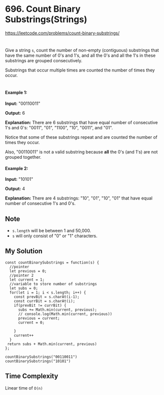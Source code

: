 # 696. Count Binary Substrings(Strings)
https://leetcode.com/problems/count-binary-substrings/

#

Give a string `s`, count the number of non-empty (contiguous) substrings that have the same number of 0's and 1's, and all the 0's and all the 1's in these substrings are grouped consecutively.

Substrings that occur multiple times are counted the number of times they occur.
#
#### Example 1:
<b>Input:</b> "00110011"

<b>Output:</b> 6

<b>Explanation:</b> There are 6 substrings that have equal number of consecutive 1's and 0's: "0011", "01", "1100", "10", "0011", and "01".

Notice that some of these substrings repeat and are counted the number of times they occur.

Also, "00110011" is not a valid substring because <b>all</b> the 0's (and 1's) are not grouped together.

#### Example 2:
<b>Input:</b> "10101"

<b>Output:</b> 4

<b>Explanation:</b> There are 4 substrings: "10", "01", "10", "01" that have equal number of consecutive 1's and 0's.

## Note 
- `s.length` will be between 1 and 50,000.
- `s` will only consist of "0" or "1" characters.

## My Solution
```
const countBinarySubstrings = function(s) {
  //pointer
  let previous = 0;
  //pointer 2
  let current = 1;
  //variable to store number of substrings
  let subs = 0;
  for(let i = 1; i < s.length; i++) {
    const prevBit = s.charAt(i-1);
    const currBit = s.charAt(i);
    if(prevBit != currBit) {
      subs += Math.min(current, previous);
      // console.log(Math.min(current, previous))
      previous = current;
      current = 0;
      
    }
    current++
  }
 return subs + Math.min(current, previous)    
};

countBinarySubstrings("00110011")
countBinarySubstrings("10101")
```

## Time Complexity

Linear time of `O(n)`


